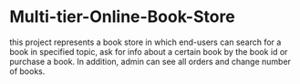 # Multi-tier-Online-Book-Store
this project represents a book store in which end-users can search for a book in specified topic, ask for info about a certain book by the book id or purchase a book. In addition, admin can see all orders and change number of books.

